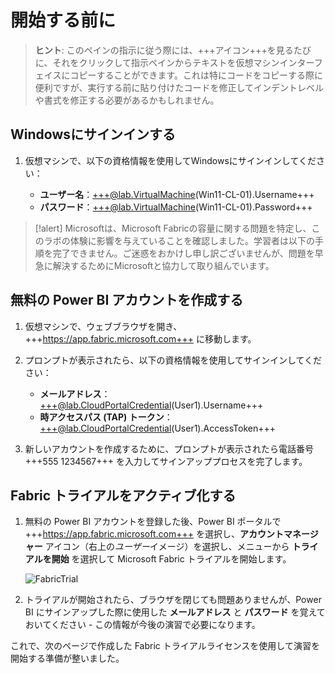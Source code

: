 # 開始する前に

> **ヒント**: このペインの指示に従う際には、+++アイコン+++を見るたびに、それをクリックして指示ペインからテキストを仮想マシンインターフェイスにコピーすることができます。これは特にコードをコピーする際に便利ですが、実行する前に貼り付けたコードを修正してインデントレベルや書式を修正する必要があるかもしれません。

## Windowsにサインインする

1. 仮想マシンで、以下の資格情報を使用してWindowsにサインインしてください：

    - **ユーザー名**：+++@lab.VirtualMachine(Win11-CL-01).Username+++
    - **パスワード**：+++@lab.VirtualMachine(Win11-CL-01).Password+++

>[!alert] Microsoftは、Microsoft Fabricの容量に関する問題を特定し、このラボの体験に影響を与えていることを確認しました。学習者は以下の手順を完了できません。ご迷惑をおかけし申し訳ございませんが、問題を早急に解決するためにMicrosoftと協力して取り組んでいます。

## 無料の Power BI アカウントを作成する

1. 仮想マシンで、ウェブブラウザを開き、+++https://app.fabric.microsoft.com+++ に移動します。

2. プロンプトが表示されたら、以下の資格情報を使用してサインインしてください：

    - **メールアドレス**：+++@lab.CloudPortalCredential(User1).Username+++
    - **時アクセスパス (TAP) トークン**：+++@lab.CloudPortalCredential(User1).AccessToken+++

3. 新しいアカウントを作成するために、プロンプトが表示されたら電話番号 +++555 1234567+++ を入力してサインアッププロセスを完了します。

## Fabric トライアルをアクティブ化する

1. 無料の Power BI アカウントを登録した後、Power BI ポータルで +++https://app.fabric.microsoft.com+++ を選択し、**アカウントマネージャー** アイコン（右上の*ユーザー*イメージ）を選択し、メニューから **トライアルを開始** を選択して Microsoft Fabric トライアルを開始します。

    ![FabricTrial](images/fabrictrial.jpg)

2. トライアルが開始されたら、ブラウザを閉じても問題ありませんが、Power BI にサインアップした際に使用した **メールアドレス** と **パスワード** を覚えておいてください - この情報が今後の演習で必要になります。

これで、次のページで作成した Fabric トライアルライセンスを使用して演習を開始する準備が整いました。
